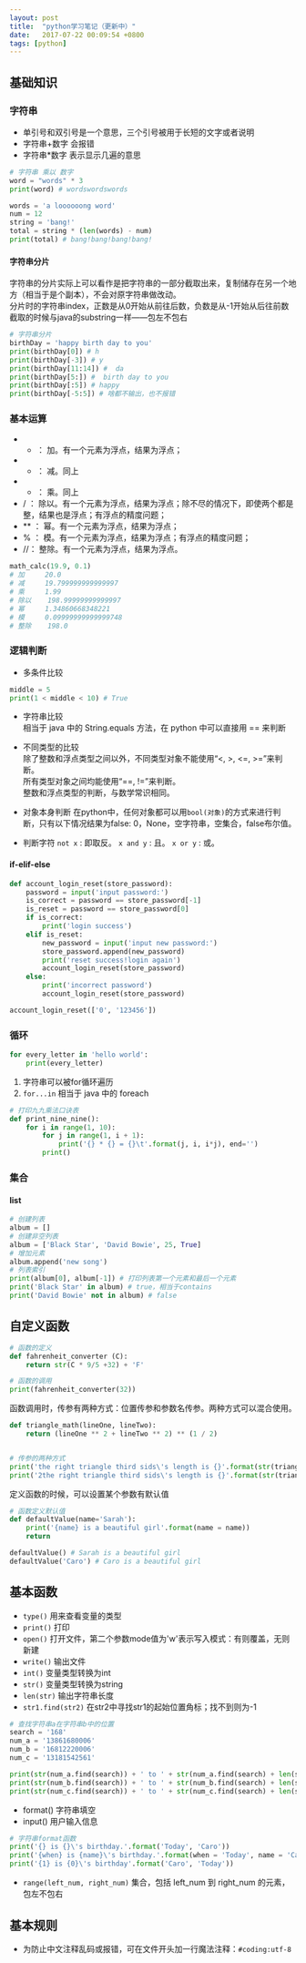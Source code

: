 ```yaml
---
layout: post
title:  "python学习笔记（更新中）"  
date:   2017-07-22 00:09:54 +0800
tags: [python]
---  
```


## 基础知识  
### 字符串  
* 单引号和双引号是一个意思，三个引号被用于长短的文字或者说明  
* 字符串+数字 会报错
* 字符串*数字 表示显示几遍的意思  

```py  
# 字符串 乘以 数字
word = "words" * 3
print(word) # wordswordswords

words = 'a loooooong word'
num = 12
string = 'bang!'
total = string * (len(words) - num)
print(total) # bang!bang!bang!bang!  
```  

#### 字符串分片  
字符串的分片实际上可以看作是把字符串的一部分截取出来，复制储存在另一个地方（相当于是个副本），不会对原字符串做改动。  
分片时的字符串index，正数是从0开始从前往后数，负数是从-1开始从后往前数  
截取的时候与java的substring一样——包左不包右  

```py  
# 字符串分片
birthDay = 'happy birth day to you'
print(birthDay[0]) # h
print(birthDay[-3]) # y
print(birthDay[11:14]) #  da
print(birthDay[5:]) #  birth day to you
print(birthDay[:5]) # happy
print(birthDay[-5:5]) # 啥都不输出，也不报错  
```  

### 基本运算  
* + ： 加。有一个元素为浮点，结果为浮点；
* - ： 减。同上
* * ： 乘。同上
* / ： 除以。有一个元素为浮点，结果为浮点；除不尽的情况下，即使两个都是整，结果也是浮点；有浮点的精度问题；
* ** ： 幂。有一个元素为浮点，结果为浮点；
* % ： 模。有一个元素为浮点，结果为浮点；有浮点的精度问题；
* //： 整除。有一个元素为浮点，结果为浮点。

```py  
math_calc(19.9, 0.1)
# 加     20.0
# 减     19.799999999999997
# 乘     1.99
# 除以    198.99999999999997
# 幂     1.34860668348221
# 模     0.09999999999999748
# 整除    198.0
```  

### 逻辑判断  
* 多条件比较  

```py  
middle = 5
print(1 < middle < 10) # True  
```  

* 字符串比较  
相当于 java 中的 String.equals 方法，在 python 中可以直接用 == 来判断  

* 不同类型的比较  
除了整数和浮点类型之间以外，不同类型对象不能使用“<, >, <=, >=”来判断。  
所有类型对象之间均能使用“==, !=”来判断。  
整数和浮点类型的判断，与数学常识相同。  

* 对象本身判断
在python中，任何对象都可以用```bool(对象)```的方式来进行判断，只有以下情况结果为false:
0，None，空字符串，空集合，false布尔值。

* 判断字符
```not x``` : 即取反。
```x and y``` : 且。
```x or y``` : 或。


#### if-elif-else
```py
def account_login_reset(store_password):
    password = input('input password:')
    is_correct = password == store_password[-1]
    is_reset = password == store_password[0]
    if is_correct:
        print('login success')
    elif is_reset:
        new_password = input('input new password:')
        store_password.append(new_password)
        print('reset success!login again')
        account_login_reset(store_password)
    else:
        print('incorrect password')
        account_login_reset(store_password)

account_login_reset(['0', '123456'])
```

### 循环
```py
for every_letter in 'hello world':
    print(every_letter)
```
1. 字符串可以被for循环遍历
2. ```for...in``` 相当于 java 中的 foreach

```py
# 打印九九乘法口诀表
def print_nine_nine():
    for i in range(1, 10):
        for j in range(1, i + 1):
            print('{} * {} = {}\t'.format(j, i, i*j), end='')
        print()
```


### 集合
#### list
```py
# 创建列表
album = []
# 创建非空列表
album = ['Black Star', 'David Bowie', 25, True]
# 增加元素
album.append('new song')
# 列表索引
print(album[0], album[-1]) # 打印列表第一个元素和最后一个元素
print('Black Star' in album) # true，相当于contains
print('David Bowie' not in album) # false
```


## 自定义函数  

```py  
# 函数的定义
def fahrenheit_converter (C):
	return str(C * 9/5 +32) + 'F'

# 函数的调用
print(fahrenheit_converter(32))

```    

函数调用时，传参有两种方式：位置传参和参数名传参。两种方式可以混合使用。  

```py  
def triangle_math(lineOne, lineTwo):
    return (lineOne ** 2 + lineTwo ** 2) ** (1 / 2)


# 传参的两种方式
print('the right triangle third sids\'s length is {}'.format(str(triangle_math(3, 4))))
print('2the right triangle third sids\'s length is {}'.format(str(triangle_math(lineOne=3, lineTwo=4))))  
```  

定义函数的时候，可以设置某个参数有默认值  

```py  
# 函数定义默认值
def defaultValue(name='Sarah'):
    print('{name} is a beautiful girl'.format(name = name))
    return

defaultValue() # Sarah is a beautiful girl
defaultValue('Caro') # Caro is a beautiful girl
```  






## 基本函数  
* ```type()``` 用来查看变量的类型
* ```print()``` 打印  
* ```open()```  打开文件，第二个参数mode值为'w'表示写入模式：有则覆盖，无则新建    
* ```write()``` 输出文件
* ```int()``` 变量类型转换为int
* ```str()``` 变量类型转换为string
* ```len(str)``` 输出字符串长度
* ```str1.find(str2)``` 在str2中寻找str1的起始位置角标；找不到则为-1    

```py 
# 查找字符串a在字符串b中的位置
search = '168'
num_a = '13861680006'
num_b = '16812220006'
num_c = '13181542561'

print(str(num_a.find(search)) + ' to ' + str(num_a.find(search) + len(search)))
print(str(num_b.find(search)) + ' to ' + str(num_b.find(search) + len(search)))
print(str(num_c.find(search)) + ' to ' + str(num_c.find(search) + len(search)))  
```    

* format() 字符串填空
* input() 用户输入信息


```py  
# 字符串format函数
print('{} is {}\'s birthday.'.format('Today', 'Caro'))
print('{when} is {name}\'s birthday.'.format(when = 'Today', name = 'Caro'))
print('{1} is {0}\'s birthday'.format('Caro', 'Today'))  
```  

* ```range(left_num, right_num)``` 集合，包括 left_num 到 right_num 的元素，包左不包右


## 基本规则
* 为防止中文注释乱码或报错，可在文件开头加一行魔法注释：```#coding:utf-8```